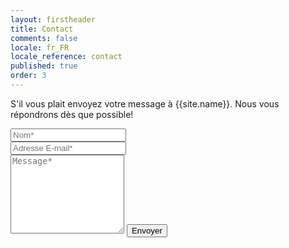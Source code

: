 ```yaml
---
layout: firstheader
title: Contact
comments: false
locale: fr_FR
locale_reference: contact
published: true
order: 3
---
```


<form action="https://formspree.io/{{site.email}}" method="POST">    
<p class="mb-4">S'il vous plait envoyez votre message à {{site.name}}. Nous vous répondrons dès que possible!</p>
<div class="form-group row">
<div class="col-md-6">
<input class="form-control" type="text" name="name" placeholder="Nom*" required>
</div>
<div class="col-md-6">
<input class="form-control" type="email" name="_replyto" placeholder="Adresse E-mail*" required>
</div>
</div>
<textarea rows="8" class="form-control mb-3" name="message" placeholder="Message*" required></textarea>    
<input class="btn btn-dark" type="submit" value="Envoyer">
</form>
